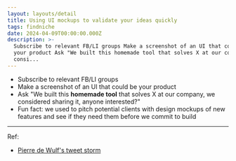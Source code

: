 ```yaml
---
layout: layouts/detail
title: Using UI mockups to validate your ideas quickly
tags: findniche
date: 2024-04-09T00:00:00.000Z
description: >-
  Subscribe to relevant FB/LI groups Make a screenshot of an UI that could be
  your product Ask "We built this homemade tool that solves X at our company, we
  consi...
---
```

* Subscribe to relevant FB/LI groups
* Make a screenshot of an UI that could be your product
* Ask "We built this **homemade tool** that solves X at our company, we considered sharing it, anyone interested?"
* Fun fact: we used to pitch potential clients with design mockups of new features and see if they need them before we commit to build

---

Ref:
* <a href="https://x.com/PierreDeWulf/status/1329765210845032449">Pierre de Wulf's tweet storm</a>
